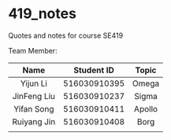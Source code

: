 # 419_notes

Quotes and notes for course SE419

Team Member:

|   Name   |  Student ID  | Topic |
| :------: | :----------: | :---: |
| Yijun Li | 516030910395 | Omega |
| JinFeng Liu | 516030910237 | Sigma |
| Yifan Song | 516030910411 | Apollo |
| Ruiyang Jin | 516030910408 | Borg |
|          |              |       |
